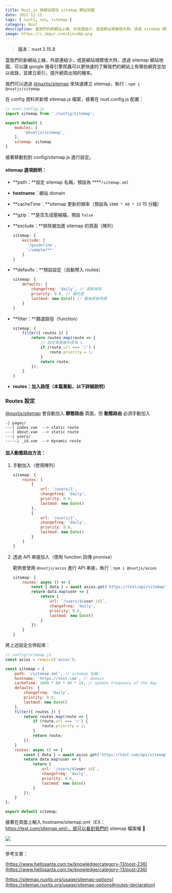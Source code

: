 ```yaml
---
title: Nuxt.js 替網站增加 sitemap 網站地圖
date: 2022-12-15
tags: [ nuxt2, seo, sitemap ]
category: Nuxt
description: 當我們的新網站上線，外部連結少，或是網站規模很大時，透過 sitemap 網站地圖，可以讓 google 搜尋引擎爬蟲可以更快速的了解我們的網站上有哪些網頁並加以收錄，並建立索引，提升網頁出現的機率
image: https://i.imgur.com/Ajnso8p.png
---
```

> **版本：nuxt 2.15.8**
>

當我們的新網站上線，外部連結少，或是網站規模很大時，透過 sitemap 網站地圖，可以讓 google 搜尋引擎爬蟲可以更快速的了解我們的網站上有哪些網頁並加以收錄，並建立索引，提升網頁出現的機率。

我們可以透過 [@nuxtjs/sitemap](https://www.npmjs.com/package/@nuxtjs/sitemap) 來快速建立 sitemap，執行：`npm i @nuxtjs/sitemap`

<!-- more -->

在 config 資料夾新增 sitemap.js 檔案，接著在 nuxt.config.js 配置：

```jsx
// nuxt.config.js
import sitemap from './config/sitemap';

export default {
    modules: [
        '@nuxtjs/sitemap',
    ],
    sitemap: sitemap
}
```

接著移動到到 config/sitemap.js 進行設定。

#### **sitemap 選項說明：**

- **path：**設定 sitemap 名稱，預設為 ****`/sitemap.xml`
- **hostname**：網站 domain
- **cacheTime：**sitemap 更新的頻率（預設為 `1000 * 60 * 15` 15 分鐘）
- **gzip：**是否生成壓縮檔，預設 `false`
- **exclude：**排除被加進 sitemap 的頁面（陣列）
    
    ```jsx
    sitemap: {
        exclude: [
          '/guideline',
          '/sample/**'
        ]
    }
    ```
    
- **defaults：**預設設定（自動帶入 routes）
    
    ```jsx
    sitemap: {
        defaults: {
            changefreq: 'daily', // 更新頻率
            priority: 0.8, // 優先度
            lastmod: new Date() // 最後更新時間
        }
    }
    ```
    
- **filter：**篩選路徑（function）
    
    ```jsx
    sitemap: {
        filter({ routes }) {
            return routes.map(route => {
                // 設定首頁優先度為 1
                if (route.url === '/') {
                    route.priority = 1;
                }
                return route;
            });
        }
    }
    ```
    
- **routes：**加入路徑**（本篇重點，以下詳細說明）**

### **Routes 設定**

[@nuxtjs/sitemap](https://www.npmjs.com/package/@nuxtjs/sitemap) 會自動加入 **靜態路由** 頁面，但 **動態路由** 必須手動加入

```
-| pages/
---| index.vue  --> static route
---| about.vue  --> static route
---| users/
-----| _id.vue  --> dynamic route
```

#### **加入動態路由方法：**

1. 手動加入（使用陣列）
    
    ```jsx
    sitemap: {
        routes: [
            {
                url: '/users/1',
                changefreq: 'daily',
                priority: 0.6,
                lastmod: new Date()
            },
            {
                url: '/users/2',
                changefreq: 'daily',
                priority: 0.6,
                lastmod: new Date()
            }
        ]
    }
    ```
    
2. 透過 API 串接加入（使用 function 回傳 promise）
    
    範例會使用 `@nuxtjs/axios` 進行 API 串接，執行：`npm i @nuxtjs/axios`
    
    ```jsx
    sitemap: {
        routes: async () => {
            const { data } = await axios.get('https://test/api/sitemap');
            return data.map(user => {
                return {
                    url: `/users/${user.id}`,
                    changefreq: 'daily',
                    priority: 0.6,
                    lastmod: new Date()
                }
            });
        }
    }
    ```
    

將上述設定合併起來：

```jsx
// config/sitemap.js
const axios = require('axios');

const sitemap = {
    path: '/sitemap.xml', // sitemap 名稱
    hostname: 'https://test.com', // domain
    cacheTime: 1000 * 60 * 60 * 24, // update frequency of the day
    defaults: {
        changefreq: 'daily',
        priority: 0.8,
        lastmod: new Date()
    },
    filter({ routes }) {
        return routes.map(route => {
            if (route.url === '/') {
                route.priority = 1;
            }
            return route;
        });
    }
    routes: async () => {
        const { data } = await axios.get('https://test.com/api/sitemap');
        return data.map(user => {
            return {
                url: `/users/${user.id}`,
                changefreq: 'daily',
                priority: 0.6,
                lastmod: new Date()
            }
        });
    }
};

export default sitemap;
```

接著在頁面上輸入 hostname/sitemap.xml（EX：https://test.com/sitemap.xml），就可以看到我們的 sitemap 檔案囉 🙌

![](https://i.imgur.com/Ajnso8p.png)

---

參考文章：

[https://www.hellosanta.com.tw/knowledge/category-13/post-236](https://www.hellosanta.com.tw/knowledge/category-13/post-236)

[https://sitemap.nuxtjs.org/usage/sitemap-options](https://sitemap.nuxtjs.org/usage/sitemap-options#routes-declaration)